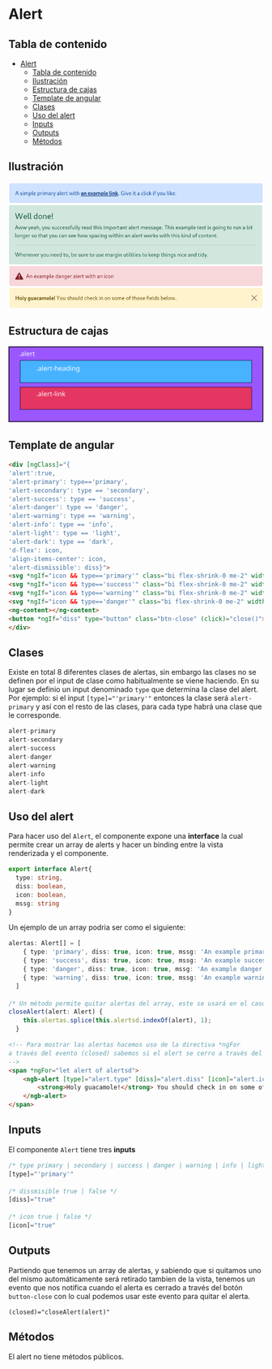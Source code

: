 # Alert

## Tabla de contenido
- [Alert](#alert)
  - [Tabla de contenido](#tabla-de-contenido)
  - [Ilustración](#ilustración)
  - [Estructura de cajas](#estructura-de-cajas)
  - [Template de angular](#template-de-angular)
  - [Clases](#clases)
  - [Uso del alert](#uso-del-alert)
  - [Inputs](#inputs)
  - [Outputs](#outputs)
  - [Métodos](#métodos)


## Ilustración

![alert](Images/alert.png)

## Estructura de cajas

![cajas](Images/cajas_alert.svg)

## Template de angular

```html
<div [ngClass]="{
'alert':true, 
'alert-primary': type=='primary', 
'alert-secondary': type == 'secondary', 
'alert-success': type == 'success',
'alert-danger': type == 'danger',
'alert-warning': type == 'warning',
'alert-info': type == 'info',
'alert-light': type == 'light',
'alert-dark': type == 'dark',
'd-flex': icon,
'align-items-center': icon,
'alert-dismissible': diss}">
<svg *ngIf="icon && type=='primary'" class="bi flex-shrink-0 me-2" width="24" height="24"><use xlink:href="#info-fill"/></svg>
<svg *ngIf="icon && type=='success'" class="bi flex-shrink-0 me-2" width="24" height="24"><use xlink:href="#check-circle-fill"/></svg>
<svg *ngIf="icon && type=='warning'" class="bi flex-shrink-0 me-2" width="24" height="24"><use xlink:href="#exclamation-triangle-fill"/></svg>
<svg *ngIf="icon && type=='danger'" class="bi flex-shrink-0 me-2" width="24" height="24"><use xlink:href="#exclamation-triangle-fill"/></svg>
<ng-content></ng-content> 
<button *ngIf="diss" type="button" class="btn-close" (click)="close()"></button>
</div>
```



## Clases

Existe en total 8 diferentes clases de alertas, sin embargo las clases no se definen por el input de clase como habitualmente se viene haciendo. En su lugar se definio un input denominado `type` que determina la clase del alert. Por ejemplo: si el input `[type]="'primary'"` entonces la clase será `alert-primary` y así con el resto de las clases, para cada type habrá una clase que le corresponde.

```jsx
alert-primary
alert-secondary
alert-success
alert-danger
alert-warning
alert-info
alert-light
alert-dark
```



## Uso del alert

Para hacer uso del `Alert`, el componente expone una **interface** la cual permite crear un array de alerts y hacer un binding entre la vista renderizada y el componente.

```typescript
export interface Alert{
  type: string,
  diss: boolean,
  icon: boolean,
  mssg: string
}
```



Un ejemplo de un array podria ser como el siguiente:

```typescript
alertas: Alert[] = [
    { type: 'primary', diss: true, icon: true, mssg: 'An example primary alert with an icon' },
    { type: 'success', diss: true, icon: true, mssg: 'An example success alert with an icon' },
    { type: 'danger', diss: true, icon: true, mssg: 'An example danger alert with an icon' },
    { type: 'warning', diss: true, icon: true, mssg: 'An example warning alert with an icon' }
  ]

/* Un método permite quitar alertas del array, este se usará en el caso de que se quiera quitar un alerta  */
closeAlert(alert: Alert) {
    this.alertas.splice(this.alertsd.indexOf(alert), 1);
  }
```



```html
<!-- Para mostrar las alertas hacemos uso de la directiva *ngFor 
a través del evento (closed) sabemos si el alert se cerro a través del boton close-button y de esa manera utilizamos el metodo definido en el componente padre.
-->
<span *ngFor="let alert of alertsd">
 	<ngb-alert [type]="alert.type" [diss]="alert.diss" [icon]="alert.icon" (closed)="closeAlert(alert)">
        <strong>Holy guacamole!</strong> You should check in on some of those fields below.
    </ngb-alert>
</span>
```

## Inputs

El componente `Alert` tiene tres **inputs**

```javascript
/* type primary | secondary | success | danger | warning | info | light | dark */
[type]="'primary'" 

/* dissmisible true | false */
[diss]="true"

/* icon true | false */
[icon]="true"
```



## Outputs

Partiendo que tenemos un array de alertas, y sabiendo que si quitamos uno del mismo automáticamente será retirado tambien de la vista, tenemos un evento que nos notifica cuando el alerta es cerrado a través del botón `button-close` con lo cual podemos usar este evento para quitar el alerta.

```
(closed)="closeAlert(alert)"
```



## Métodos

El alert no tiene métodos públicos.

